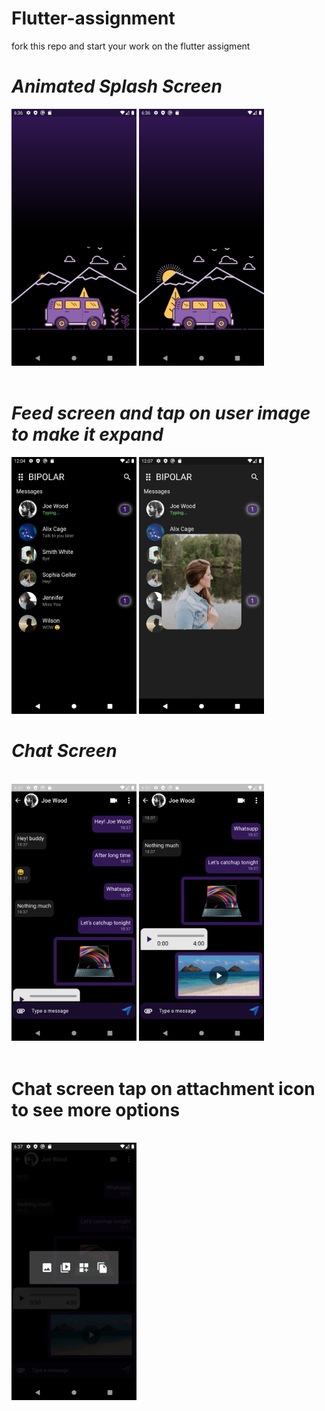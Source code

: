 # Flutter-assignment
fork this repo and start your work on the flutter assigment 


# *Animated Splash Screen*<br>
<img src ="bipolar_chat_app/Screenshots/splash_screen (1).png" width = 200> <img src ="bipolar_chat_app/Screenshots/splash_screen (3).png" width = 200>
<br>
<br>
# *Feed screen and tap on user image to make it expand*<br>
<img src ="bipolar_chat_app/Screenshots/User Feed.png" width = 200> <img src ="bipolar_chat_app/Screenshots/tap_user_image.png" width = 200><br>

# *Chat Screen*
<br>
<div><img src ="bipolar_chat_app/Screenshots/chat_screen (1).png" width = 200> <img src ="bipolar_chat_app/Screenshots/chat_screen (2).png" width = 200></div>
<br> 
<H1>Chat screen tap on attachment icon to see more options</H1>
<br>
<img src ="bipolar_chat_app/Screenshots/tap_attachment_icon.png" width = 200>

